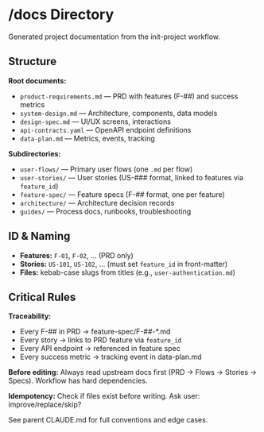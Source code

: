 # /docs Directory

Generated project documentation from the init-project workflow.

## Structure

**Root documents:**
- `product-requirements.md` — PRD with features (F-##) and success metrics
- `system-design.md` — Architecture, components, data models
- `design-spec.md` — UI/UX screens, interactions
- `api-contracts.yaml` — OpenAPI endpoint definitions
- `data-plan.md` — Metrics, events, tracking

**Subdirectories:**
- `user-flows/` — Primary user flows (one `.md` per flow)
- `user-stories/` — User stories (US-### format, linked to features via `feature_id`)
- `feature-spec/` — Feature specs (F-## format, one per feature)
- `architecture/` — Architecture decision records
- `guides/` — Process docs, runbooks, troubleshooting

## ID & Naming

- **Features:** `F-01`, `F-02`, ... (PRD only)
- **Stories:** `US-101`, `US-102`, ... (must set `feature_id` in front-matter)
- **Files:** kebab-case slugs from titles (e.g., `user-authentication.md`)

## Critical Rules

**Traceability:**
- Every F-## in PRD → feature-spec/F-##-*.md
- Every story → links to PRD feature via `feature_id`
- Every API endpoint → referenced in feature spec
- Every success metric → tracking event in data-plan.md

**Before editing:** Always read upstream docs first (PRD → Flows → Stories → Specs). Workflow has hard dependencies.

**Idempotency:** Check if files exist before writing. Ask user: improve/replace/skip?

See parent CLAUDE.md for full conventions and edge cases.
